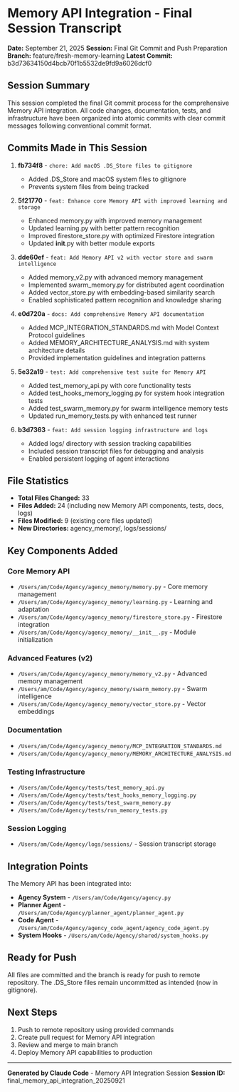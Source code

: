 # Memory API Integration - Final Session Transcript

**Date:** September 21, 2025
**Session:** Final Git Commit and Push Preparation
**Branch:** feature/fresh-memory-learning
**Latest Commit:** b3d73634150d4bcb70f1b5532de9fd9a6026dcf0

## Session Summary

This session completed the final Git commit process for the comprehensive Memory API integration. All code changes, documentation, tests, and infrastructure have been organized into atomic commits with clear commit messages following conventional commit format.

## Commits Made in This Session

1. **fb734f8** - `chore: Add macOS .DS_Store files to gitignore`
   - Added .DS_Store and macOS system files to gitignore
   - Prevents system files from being tracked

2. **5f21770** - `feat: Enhance core Memory API with improved learning and storage`
   - Enhanced memory.py with improved memory management
   - Updated learning.py with better pattern recognition
   - Improved firestore_store.py with optimized Firestore integration
   - Updated __init__.py with better module exports

3. **dde60ef** - `feat: Add Memory API v2 with vector store and swarm intelligence`
   - Added memory_v2.py with advanced memory management
   - Implemented swarm_memory.py for distributed agent coordination
   - Added vector_store.py with embedding-based similarity search
   - Enabled sophisticated pattern recognition and knowledge sharing

4. **e0d720a** - `docs: Add comprehensive Memory API documentation`
   - Added MCP_INTEGRATION_STANDARDS.md with Model Context Protocol guidelines
   - Added MEMORY_ARCHITECTURE_ANALYSIS.md with system architecture details
   - Provided implementation guidelines and integration patterns

5. **5e32a19** - `test: Add comprehensive test suite for Memory API`
   - Added test_memory_api.py with core functionality tests
   - Added test_hooks_memory_logging.py for system hook integration tests
   - Added test_swarm_memory.py for swarm intelligence memory tests
   - Updated run_memory_tests.py with enhanced test runner

6. **b3d7363** - `feat: Add session logging infrastructure and logs`
   - Added logs/ directory with session tracking capabilities
   - Included session transcript files for debugging and analysis
   - Enabled persistent logging of agent interactions

## File Statistics

- **Total Files Changed:** 33
- **Files Added:** 24 (including new Memory API components, tests, docs, logs)
- **Files Modified:** 9 (existing core files updated)
- **New Directories:** agency_memory/, logs/sessions/

## Key Components Added

### Core Memory API
- `/Users/am/Code/Agency/agency_memory/memory.py` - Core memory management
- `/Users/am/Code/Agency/agency_memory/learning.py` - Learning and adaptation
- `/Users/am/Code/Agency/agency_memory/firestore_store.py` - Firestore integration
- `/Users/am/Code/Agency/agency_memory/__init__.py` - Module initialization

### Advanced Features (v2)
- `/Users/am/Code/Agency/agency_memory/memory_v2.py` - Advanced memory management
- `/Users/am/Code/Agency/agency_memory/swarm_memory.py` - Swarm intelligence
- `/Users/am/Code/Agency/agency_memory/vector_store.py` - Vector embeddings

### Documentation
- `/Users/am/Code/Agency/agency_memory/MCP_INTEGRATION_STANDARDS.md`
- `/Users/am/Code/Agency/agency_memory/MEMORY_ARCHITECTURE_ANALYSIS.md`

### Testing Infrastructure
- `/Users/am/Code/Agency/tests/test_memory_api.py`
- `/Users/am/Code/Agency/tests/test_hooks_memory_logging.py`
- `/Users/am/Code/Agency/tests/test_swarm_memory.py`
- `/Users/am/Code/Agency/tests/run_memory_tests.py`

### Session Logging
- `/Users/am/Code/Agency/logs/sessions/` - Session transcript storage

## Integration Points

The Memory API has been integrated into:
- **Agency System** - `/Users/am/Code/Agency/agency.py`
- **Planner Agent** - `/Users/am/Code/Agency/planner_agent/planner_agent.py`
- **Code Agent** - `/Users/am/Code/Agency/agency_code_agent/agency_code_agent.py`
- **System Hooks** - `/Users/am/Code/Agency/shared/system_hooks.py`

## Ready for Push

All files are committed and the branch is ready for push to remote repository. The .DS_Store files remain uncommitted as intended (now in gitignore).

## Next Steps

1. Push to remote repository using provided commands
2. Create pull request for Memory API integration
3. Review and merge to main branch
4. Deploy Memory API capabilities to production

---

**Generated by Claude Code** - Memory API Integration Session
**Session ID:** final_memory_api_integration_20250921